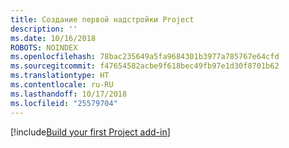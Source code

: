 ```yaml
---
title: Создание первой надстройки Project
description: ''
ms.date: 10/16/2018
ROBOTS: NOINDEX
ms.openlocfilehash: 78bac235649a5fa9684301b3977a785767e64cfd
ms.sourcegitcommit: f47654582acbe9f618bec49fb97e1d30f8701b62
ms.translationtype: HT
ms.contentlocale: ru-RU
ms.lasthandoff: 10/17/2018
ms.locfileid: "25579704"
---
```

[!include[Build your first Project add-in](../includes/file-get-started-project.md)]